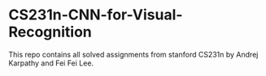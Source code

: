 # CS231n-CNN-for-Visual-Recognition
This repo contains all solved assignments from stanford CS231n by Andrej Karpathy and Fei Fei Lee.
